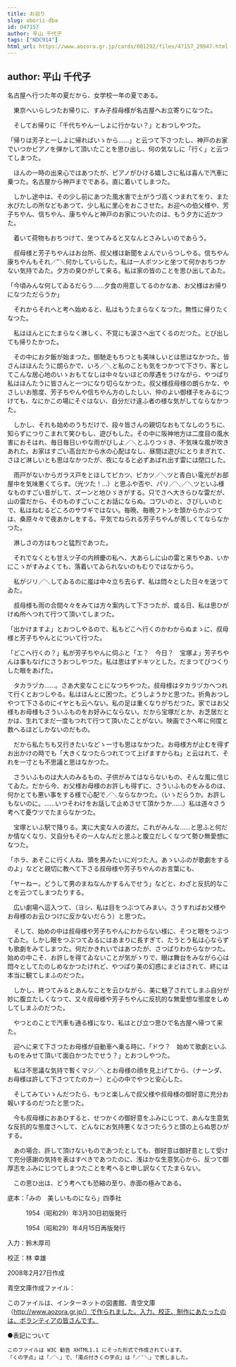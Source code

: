 ```yaml
---
title: お泊り
slug: oborii-dba
id: 047157
author: 平山 千代子
tags: ["NDC914"]
html_url: https://www.aozora.gr.jp/cards/001292/files/47157_29947.html
---
```


## author: 平山 千代子

名古屋へ行つた年の夏だから、女学校一年の夏である。

　東京へいらしつたお帰りに、すみ子叔母様が名古屋へお立寄りになつた。

　そしてお帰りに「千代ちやん一しよに行かない？」とおつしやつた。

「帰りは芳子と一しよに帰ればいゝから……」と云つて下さつたし、神戸のお家でいつかピアノを弾かして頂いたことを思ひ出し、何の気なしに「行く」と云つてしまつた。

　ほんの一時の出来心ではあつたが、ピアノがひける嬉しさに私は喜んで汽車に乗つた。名古屋から神戸までである。直に着いてしまつた。

　しかし途中は、その少し前にあつた風水害で土がうづ高くつまれてをり、また水びたしの所などもあつて、少し私に里心をおこさせた。お迎への伯父様や、芳子ちやん、信ちやん、康ちやんと神戸のお家についたのは、もう夕方に近かつた。

　着いて荷物もおちつけて、坐つてみると又なんとさみしいのであらう。

　叔母様と芳子ちやんはお台所、叔父様は新聞をよんでいらつしやる。信ちやん康ちやんもそれ／″＼何かしていらした。私は一人ポツンと坐つて何かおちつかない気持でゐた。夕方の臭ひがして来る。私は家の皆のことを思ひ出してゐた。

「今頃みんな何してゐるだらう……夕食の用意してるのかなあ、お父様はお帰りになつただらうか」

　それからそれへと考へ始めると、私はもうたまらなくなつた。無性に帰りたくなつた。

　私はほんとにたまらなく淋しく、不覚にも涙さへ出てくるのだつた。とび出しても帰りたかつた。

　その中にお夕飯が始まつた。御馳走もちつとも美味しいとは思はなかつた。皆さんはほんたうに朗らかで、いろ／＼と私のことも気をつかつて下さり、客としてこんな居心地のいゝおもてなしは中々ないほどの厚遇をうけながら、やつぱり私はほんたうに皆さんと一つになり切らなかつた。叔父様叔母様の朗らかな、やさしいお態度、芳子ちやんや信ちやん方のしたしい、仲のよい御様子をみるにつけても、なにかこの場にそぐはない、自分だけ違ふ者の様な気がしてならなかつた。

　しかし、それも始めのうちだけで、段々皆さんの親切なおもてなしのうちに、知らずにつりこまれて笑ひもし、遊びもした。その中に阪神地方は二度目の風水害におそはれ、毎日毎日いやな雨がびしよ／＼とふりつゞき、不気味な風が吹きあれた。お家はすごい高台だから水の心配はなし、昼間は遊びにとりまぎれて、さほど淋しいとも思はなかつたが、夜になると必ずあばれ出す雷には閉口した。

　雨戸がないからガラス戸をとほしてピカツ、ピカツ／＼ツと青白い電光がお部屋中を気味悪くてらす。（光ツた！…）と思ふや否や、パリ／＼／＼ツといふ様なものすごい音がして、ズーンと地ひゞきがする。只でさへ大きらひな雷だが、山の雷だから、そのものすごいことお話にならぬ。コワいのと、さびしいのとで、私はねむるどころのサワギではない。毎晩、毎晩フトンを頭からかぶつては、桑原々々で夜あかしをする。平気でねられる芳子ちやんが羨しくてならなかつた。

　淋しさの方はもつと猛烈であつた。

　それでなくとも甘えツ子の内辨慶の私へ、大あらしに山の雷と来ちやあ、いかにこゝがすみよくても、落着いてゐられないのもむりではなからう。

　私がジリ／＼してゐるのに嵐は中々立ち去らず、私は悶々とした日々を送つてゐた。

　叔母様も雨の合間々々をみては方々案内して下さつたが、或る日、私は思ひがけぬ所へつれて行つて頂いてしまつた。

「出かけますよ」とおつしやるので、私もどこへ行くのかわからぬまゝに、叔母様と芳子ちやんとについて行つた。

「どこへ行くの？」私が芳子ちやんに伺ふと「エ？　今日？　宝塚よ」芳子ちやんは事もなげにさうおつしやつた。私は思はずドキツとした。だまつてびつくりした眼をあげた。

　タカラヅカ……。さあ大変なことになつちやつた。叔母様はタカラヅカへつれて行くとおつしやる。私はほんとに困つた。どうしようかと思つた。折角おつしやつて下さるのにイヤとも云へない。私の足は重くなりがちだつた。家ではお父様もお母様もさういふものをお好みにならない。だから宝塚だとか、お芝居だとかは、生れてまだ一度もつれて行つて頂いたことがない。映画でさへ年に何度と数へるほどしかないのだもの。

　だから私たちも又行きたいなどゝ一寸も思はなかつた。お母様方が止むを得ずお出かけの時でも「大きくなつたらつれてつて上げますからね」と云はれて、それを一寸とも不思議と思はなかつた。

　さういふものは大人のみるもの、子供がみてはならないもの、そんな風に信じてゐた。だから今、お父様お母様のお許しも得ずに、さういふものをみるのは、何かとても悪い事をする様で心配で／＼ならなかつた。（いゝだらうか。お許しもないのに。……いつそわけをお話して止めさせて頂かうか……）私は道々さう考へて憂ウツでたまらなかつた。

　宝塚といふ駅で降りる。実に大変な人の波だ。これがみんな……と思ふと何だか情なくなり、又自分もその一人なんだと思ふと腹立だしくなつて勢ひ無愛想になつた。

「ホラ、あそこに行く人ね、頭を男みたいに刈つた人。あゝいふのが歌劇をするのよ」などと親切に教へて下さる叔母様や芳子ちやんのお言葉にも、

「ヤーねー。どうして男のまねなんかするんでせう」などと、わざと反抗的なことを云つてしまつたりする。

　広い劇場へ這入つて、（ヨシ、私は目をつぶつてみまい。さうすればお父様やお母様のお云ひつけに反かないだらう）と思つた。

　そして、始めの中は叔母様や芳子ちやんにわからない様に、そつと眼をつぶつてゐた。しかし眼をつぶつてゐるにはあまりに長すぎて、たうとう私は心ならずも歌劇をみてしまつた。何だかきれいではあつたが、さつぱりわからなかつた。始めの中こそ、お許しを得てゐないことが気がゝりで、眼は舞台をみながら心は悶々としてたのしめなかつたけれど、やつぱり美の幻惑にまどはされて、終には本当に観てしまふのだつた。

　しかし、終つてみるとあんなことを云ひながら、美に魅了されてしまふ自分が妙に腹立たしくなつて、又々叔母様や芳子ちやんに反抗的な無愛想な態度をしめしてしまふのだつた。



　やつとのことで汽車も通る様になり、私はとび立つ思ひで名古屋へ帰つて来た。

　迎へに来て下さつたお母様が自動車へ乗る時に、「ドウ？　始めて歌劇といふものをみせて頂いて面白かつたでせう？」とおつしやつた。

　私は不思議な気持で暫くマジ／＼とお母様の顔を見上げてから、（ナーンダ、お母様は許して下さつてたのカー）と心の中でやつと安心した。

　そしてみていゝんだつたら、もつと楽しんで叔父様や叔母様の御好意に充分お報いするのだつたと思つた。

　今も叔母様におあひすると、せつかくの御好意をふみにじつて、あんな生意気な反抗的な態度さへして、どんなにお気持悪くなさつたらうと頭の上らぬ思ひがする。

　あの場合、許して頂けないものであつたとしても、御好意は御好意として受けて充分感謝の気持を表はすべきであつたのに、浅はかな生意気心から、反つて御厚志をふみにじつてしまつたことを考へると申し訳なくてたまらない。

　この思ひ出は、どう考へても恐縮の至り、赤面の極みである。













底本：「みの　美しいものになら」四季社


　　　1954（昭和29）年3月30日初版発行

　　　1954（昭和29）年4月15日再版発行

入力：鈴木厚司

校正：林 幸雄

2008年2月27日作成

青空文庫作成ファイル：

このファイルは、インターネットの図書館、青空文庫（http://www.aozora.gr.jp/）で作られました。入力、校正、制作にあたったのは、ボランティアの皆さんです。











●表記について


	このファイルは W3C 勧告 XHTML1.1 にそった形式で作成されています。
	「くの字点」は「／＼」で、「濁点付きくの字点」は「／″＼」で表しました。
